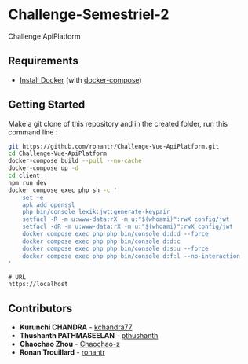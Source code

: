 # Challenge-Semestriel-2

Challenge  ApiPlatform



## Requirements

* [Install Docker](https://docs.docker.com/get-docker/) (with [docker-compose](https://docs.docker.com/compose/install/))

## Getting Started

Make a git clone of this repository and in the created folder, run this command line :

```bash
git https://github.com/ronantr/Challenge-Vue-ApiPlatform.git
cd Challenge-Vue-ApiPlatform
docker-compose build --pull --no-cache
docker-compose up -d
cd client
npm run dev
docker compose exec php sh -c '
    set -e
    apk add openssl
    php bin/console lexik:jwt:generate-keypair
    setfacl -R -m u:www-data:rX -m u:"$(whoami)":rwX config/jwt
    setfacl -dR -m u:www-data:rX -m u:"$(whoami)":rwX config/jwt
    docker compose exec php php bin/console d:d:d --force
    docker compose exec php php bin/console d:d:c
    docker compose exec php php bin/console d:s:u --force
    docker compose exec php php bin/console d:f:l --no-interaction
'
```

```
# URL
https://localhost
```

## Contributors

* **Kurunchi CHANDRA** - [kchandra77](https://github.com/kchandra77)
* **Thushanth PATHMASEELAN** - [pthushanth](https://github.com/pthushanth)
* **Chaochao Zhou** - [Chaochao-z](https://github.com/Chaochao-z)
* **Ronan Trouillard** - [ronantr](https://github.com/ronantr)
